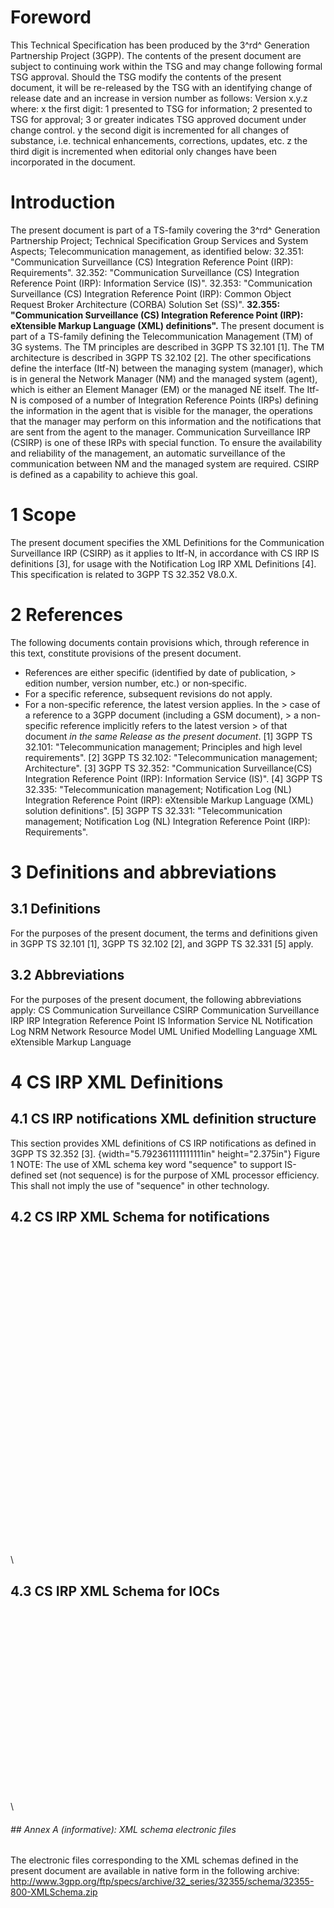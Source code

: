 # Foreword
This Technical Specification has been produced by the 3^rd^ Generation
Partnership Project (3GPP).
The contents of the present document are subject to continuing work within the
TSG and may change following formal TSG approval. Should the TSG modify the
contents of the present document, it will be re-released by the TSG with an
identifying change of release date and an increase in version number as
follows:
Version x.y.z
where:
x the first digit:
1 presented to TSG for information;
2 presented to TSG for approval;
3 or greater indicates TSG approved document under change control.
y the second digit is incremented for all changes of substance, i.e. technical
enhancements, corrections, updates, etc.
z the third digit is incremented when editorial only changes have been
incorporated in the document.
# Introduction
The present document is part of a TS-family covering the 3^rd^ Generation
Partnership Project; Technical Specification Group Services and System
Aspects; Telecommunication management, as identified below:
32.351: \"Communication Surveillance (CS) Integration Reference Point (IRP):
Requirements\".
32.352: \"Communication Surveillance (CS) Integration Reference Point (IRP):
Information Service (IS)\".
32.353: \"Communication Surveillance (CS) Integration Reference Point (IRP):
Common Object Request Broker Architecture (CORBA) Solution Set (SS)\".
**32.355: \"Communication Surveillance (CS) Integration Reference Point (IRP):
eXtensible Markup Language (XML) definitions\".**
The present document is part of a TS-family defining the Telecommunication
Management (TM) of 3G systems.
The TM principles are described in 3GPP TS 32.101 [1]. The TM architecture is
described in 3GPP TS 32.102 [2].
The other specifications define the interface (Itf-N) between the managing
system (manager), which is in general the Network Manager (NM) and the managed
system (agent), which is either an Element Manager (EM) or the managed NE
itself. The Itf-N is composed of a number of Integration Reference Points
(IRPs) defining the information in the agent that is visible for the manager,
the operations that the manager may perform on this information and the
notifications that are sent from the agent to the manager. Communication
Surveillance IRP (CSIRP) is one of these IRPs with special function.
To ensure the availability and reliability of the management, an automatic
surveillance of the communication between NM and the managed system are
required. CSIRP is defined as a capability to achieve this goal.
# 1 Scope
The present document specifies the XML Definitions for the Communication
Surveillance IRP (CSIRP) as it applies to Itf-N, in accordance with CS IRP IS
definitions [3], for usage with the Notification Log IRP XML Definitions [4].
This specification is related to 3GPP TS 32.352 V8.0.X.
# 2 References
The following documents contain provisions which, through reference in this
text, constitute provisions of the present document.
  * References are either specific (identified by date of publication, > edition number, version number, etc.) or non‑specific.
  * For a specific reference, subsequent revisions do not apply.
  * For a non-specific reference, the latest version applies. In the > case of a reference to a 3GPP document (including a GSM document), > a non-specific reference implicitly refers to the latest version > of that document _in the same Release as the present document_.
[1] 3GPP TS 32.101: \"Telecommunication management; Principles and high level
requirements\".
[2] 3GPP TS 32.102: \"Telecommunication management; Architecture\".
[3] 3GPP TS 32.352: \"Communication Surveillance(CS) Integration Reference
Point (IRP): Information Service (IS)\".
[4] 3GPP TS 32.335: \"Telecommunication management; Notification Log (NL)
Integration Reference Point (IRP): eXtensible Markup Language (XML) solution
definitions\".
[5] 3GPP TS 32.331: \"Telecommunication management; Notification Log (NL)
Integration Reference Point (IRP): Requirements\".
# 3 Definitions and abbreviations
## 3.1 Definitions
For the purposes of the present document, the terms and definitions given in
3GPP TS 32.101 [1], 3GPP TS 32.102 [2], and 3GPP TS 32.331 [5] apply.
## 3.2 Abbreviations
For the purposes of the present document, the following abbreviations apply:
CS Communication Surveillance
CSIRP Communication Surveillance IRP
IRP Integration Reference Point
IS Information Service
NL Notification Log
NRM Network Resource Model
UML Unified Modelling Language
XML eXtensible Markup Language
# 4 CS IRP XML Definitions
## 4.1 CS IRP notifications XML definition structure
This section provides XML definitions of CS IRP notifications as defined in
3GPP TS 32.352 [3].
{width="5.792361111111111in" height="2.375in"}
Figure 1
NOTE: The use of XML schema key word \"sequence\" to support IS-defined set
(not sequence) is for the purpose of XML processor efficiency. This shall not
imply the use of \"sequence\" in other technology.
## 4.2 CS IRP XML Schema for notifications
\
\
\
\
\
\
\
\
\
\
\
\
\
\
\
\
\
\
\
\
\
\
\
\
\
\
\
\
\
\
\
## 4.3 CS IRP XML Schema for IOCs
\
\
\
\
\
\
\
\
\
\
\
\
\
\
\
\
\
\
\
###### ## Annex A (informative): XML schema electronic files
The electronic files corresponding to the XML schemas defined in the present
document are available in native form in the following archive:
http://www.3gpp.org/ftp/specs/archive/32_series/32355/schema/32355-800-XMLSchema.zip
#